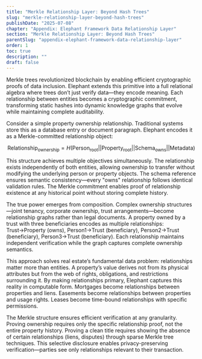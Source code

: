 ```yaml
---
title: "Merkle Relationship Layer: Beyond Hash Trees"
slug: "merkle-relationship-layer-beyond-hash-trees"
publishDate: "2025-07-08"
chapter: "Appendix: Elephant Framework Data Relationship Layer"
section: "Merkle Relationship Layer: Beyond Hash Trees"
parentSlug: "appendix-elephant-framework-data-relationship-layer"
order: 1
toc: true
description: ""
draft: false
---
```


Merkle trees revolutionized blockchain by enabling efficient cryptographic proofs of data inclusion. Elephant extends
this primitive into a full relational algebra where trees don’t just verify data—they encode meaning. Each relationship
between entities becomes a cryptographic commitment, transforming static hashes into dynamic knowledge graphs that
evolve while maintaining complete auditability.

Consider a simple property ownership relationship. Traditional systems store this as a database entry or document
paragraph. Elephant encodes it as a Merkle-committed relationship object:

$$\text{Relationship}_{\text{ownership}} = H(\text{Person}_{\text{root}} || \text{Property}_{\text{root}} || \text{Schema}_{\text{owns}} || \text{Metadata})$$

This structure achieves multiple objectives simultaneously. The relationship exists independently of both entities,
allowing ownership to transfer without modifying the underlying person or property objects. The schema reference ensures
semantic consistency—every "owns" relationship follows identical validation rules. The Merkle commitment enables proof
of relationship existence at any historical point without storing complete history.

The true power emerges from composition. Complex ownership structures—joint tenancy, corporate ownership, trust
arrangements—become relationship graphs rather than legal documents. A property owned by a trust with three
beneficiaries encodes as multiple relationships: Trust→Property (owns), Person1→Trust (beneficiary), Person2→Trust
(beneficiary), Person3→Trust (beneficiary). Each relationship maintains independent verification while the graph
captures complete ownership semantics.

This approach solves real estate’s fundamental data problem: relationships matter more than entities. A property’s value
derives not from its physical attributes but from the web of rights, obligations, and restrictions surrounding it. By
making relationships primary, Elephant captures this reality in computable form. Mortgages become relationships between
properties and liens. Easements become relationships between properties and usage rights. Leases become time-bound
relationships with specific permissions.

The Merkle structure ensures efficient verification at any granularity. Proving ownership requires only the specific
relationship proof, not the entire property history. Proving a clean title requires showing the absence of certain
relationships (liens, disputes) through sparse Merkle tree techniques. This selective disclosure enables
privacy-preserving verification—parties see only relationships relevant to their transaction.
